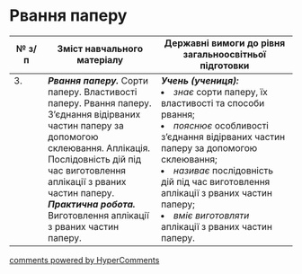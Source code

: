 <div id="hypercomments_widget" class="js-hypercomments-widget invisible"></div>

# Рвання паперу

<table>
  <tr>
    <td width="12%" align="center"><b>№ з/п</b></td>
    <td width="40%" align="center"><b>Зміст навчального матеріалу</b></td>
    <td width="60%" align="center"><b>Державні вимоги до рівня загальноосвітньої підготовки</b></td>
  </tr>
<tbody>
  <tr>
    <td width="12%" style="vertical-align:top !important;">
3.</td>
    <td width="40%" style="vertical-align:top !important;">
<b><i>Рвання паперу.</i></b> Сорти паперу. Властивості паперу. Рвання паперу. З’єднання відірваних частин паперу за допомогою склеювання. Аплікація. Послідовність дій під час виготовлення аплікації з рваних частин паперу.  <br>
<b><i>Практична робота.</i></b> Виготовлення аплікації з рваних частин паперу.</td>
    <td width="60%" style="vertical-align:top !important;">
<i><b>Учень (учениця):</b></i><br>
<li><i>знає</i> сорти паперу, їх властивості та способи рвання;</li>
<li><i>пояснює</i> особливості з’єднання відірваних частин паперу за допомогою склеювання; </li>
<li><i>називає</i> послідовність дій під час виготовлення аплікації з рваних частин паперу;</li>
<li><i>вміє виготовляти</i> аплікації з рваних частин паперу.</li>

</td>
  </tr>
</tbody>
</table>

<div class="js-hypercomments-container">
<a href="http://hypercomments.com" class="hc-link" title="comments widget">comments powered by HyperComments</a>
</div>